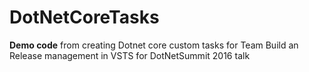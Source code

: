 # DotNetCoreTasks

**Demo code** from creating Dotnet core custom tasks for Team Build an Release management in VSTS for DotNetSummit 2016 talk
